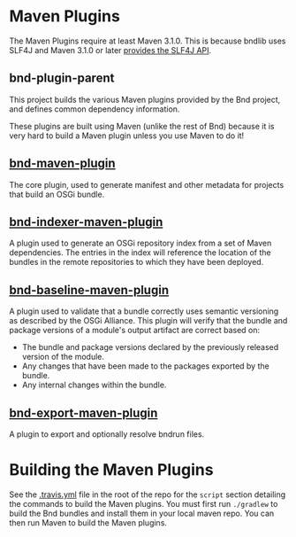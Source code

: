 # Maven Plugins

The Maven Plugins require at least Maven 3.1.0. This is because bndlib uses SLF4J and Maven 3.1.0 or later [provides the SLF4J API][6].

## bnd-plugin-parent

This project builds the various Maven plugins provided by the Bnd project,
and defines common dependency information.

These plugins are built using Maven (unlike the rest of Bnd) because it is
very hard to build a Maven plugin unless you use Maven to do it!

## [bnd-maven-plugin][1]

The core plugin, used to generate manifest and other metadata for 
projects that build an OSGi bundle.

## [bnd-indexer-maven-plugin][2]

A plugin used to generate an OSGi repository index from a set of Maven
dependencies. The entries in the index will reference the location of
the bundles in the remote repositories to which they have been deployed.

## [bnd-baseline-maven-plugin][3]

A plugin used to validate that a bundle correctly uses semantic versioning
as described by the OSGi Alliance. This plugin will verify that the bundle
and package versions of a module's output artifact are correct based on:
 
* The bundle and package versions declared by the previously released
version of the module.
* Any changes that have been made to the packages exported by the bundle.
* Any internal changes within the bundle.

## [bnd-export-maven-plugin][4]

A plugin to export and optionally resolve bndrun files.

# Building the Maven Plugins

See the [.travis.yml][5] file in the root of the repo for the `script` section
detailing the commands to build the Maven plugins. You must first run `./gradlew`
to build the Bnd bundles and install them in your local maven repo. You can then
run Maven to build the Maven plugins.

[1]: bnd-maven-plugin/README.md
[2]: bnd-indexer-maven-plugin/README.md
[3]: bnd-baseline-maven-plugin/README.md
[4]: bnd-export-maven-plugin/README.md
[5]: ../.travis.yml
[6]: https://maven.apache.org/maven-logging.html

